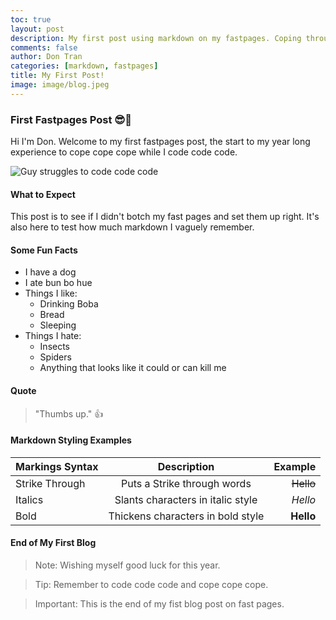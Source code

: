 ```yaml
---
toc: true
layout: post
description: My first post using markdown on my fastpages. Coping through the struggles.
comments: false
author: Don Tran
categories: [markdown, fastpages]
title: My First Post!
image: image/blog.jpeg 
---
```


### First Fastpages Post 😎🥱

Hi I'm Don. Welcome to my first fastpages post, the start to my year long experience to cope cope cope while I code code code.

![Guy struggles to code code code](https://miro.medium.com/max/1280/1*2CfNcD1WOOWEMLvPwMU05Q.jpeg)

#### What to Expect

This post is to see if I didn't botch my fast pages and set them up right. It's also here to test how much markdown I vaguely remember.

#### Some Fun Facts

- I have a dog
- I ate bun bo hue
- Things I like:
  - Drinking Boba
  - Bread
  - Sleeping
- Things I hate:
  - Insects
  - Spiders
  - Anything that looks like it could or can kill me

#### Quote

> "Thumbs up." 👍

#### Markdown Styling Examples

| Markings Syntax |            Description            |   Example |
| :-------------- | :-------------------------------: | --------: |
| Strike Through  |    Puts a Strike through words    | ~~Hello~~ |
| Italics         | Slants characters in italic style |   _Hello_ |
| Bold            | Thickens characters in bold style | **Hello** |

#### End of My First Blog

> Note: Wishing myself good luck for this year.

> Tip: Remember to code code code and cope cope cope.

> Important: This is the end of my fist blog post on fast pages.
